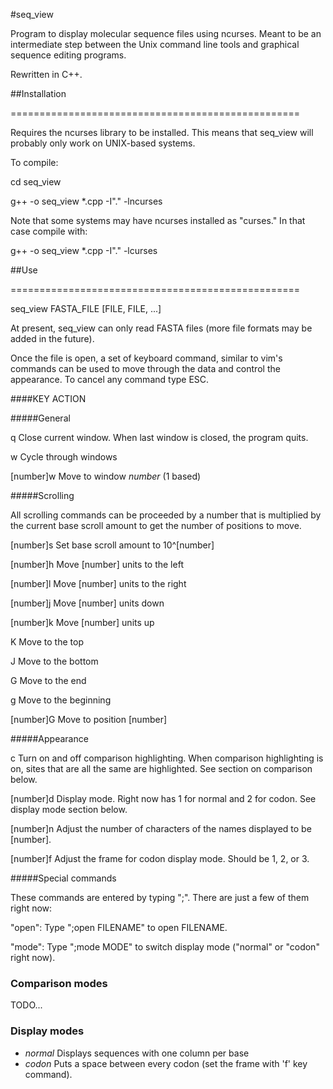 #seq_view

Program to display molecular sequence files using ncurses. Meant to be
an intermediate step between the Unix command line tools and graphical
sequence editing programs.

Rewritten in C++.

##Installation

==================================================

Requires the ncurses library to be installed. This means that seq_view
will probably only work on UNIX-based systems.

To compile:

cd seq_view

g++ -o seq_view *.cpp -I"." -lncurses

Note that some systems may have ncurses installed as "curses." In that
case compile with:

g++ -o seq_view *.cpp -I"." -lcurses


##Use

==================================================

seq_view FASTA_FILE [FILE, FILE, ...]

At present, seq_view can only read FASTA files (more file formats may be
added in the future).

Once the file is open, a set of keyboard command, similar to vim's
commands can be used to move through the data and control the
appearance. To cancel any command type ESC.

####KEY                 ACTION

#####General

q                   Close current window. When last window is closed,
                    the program quits.

w                   Cycle through windows

[number]w           Move to window *number* (1 based)


#####Scrolling

All scrolling commands can be proceeded by a number that is multiplied
by the current base scroll amount to get the number of positions to
move.

[number]s           Set base scroll amount to 10^[number]

[number]h           Move [number] units to the left

[number]l           Move [number] units to the right

[number]j           Move [number] units down

[number]k           Move [number] units up

K                   Move to the top

J                   Move to the bottom

G                   Move to the end

g                   Move to the beginning

[number]G           Move to position [number]


#####Appearance

c                   Turn on and off comparison highlighting. When
                    comparison highlighting is on, sites that are all
                    the same are highlighted. See section on comparison
                    below.

[number]d           Display mode. Right now has 1 for normal and 2 for
                    codon. See display mode section below.

[number]n           Adjust the number of characters of the names
                    displayed to be [number].

[number]f           Adjust the frame for codon display mode. Should be
                    1, 2, or 3.


#####Special commands

These commands are entered by typing ";". There are just a few of them
right now:

"open":             Type ";open FILENAME" to open FILENAME.

"mode":             Type ";mode MODE" to switch display mode
                    ("normal" or "codon" right now).


### Comparison modes

TODO...


### Display modes

* *normal*    Displays sequences with one column per base
* *codon*     Puts a space between every codon (set the frame
            with 'f' key command).
